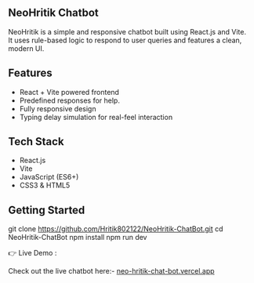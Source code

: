 ## NeoHritik Chatbot

NeoHritik is a simple and responsive chatbot built using React.js and Vite.  
It uses rule-based logic to respond to user queries and features a clean, modern UI.

## Features
- React + Vite powered frontend
- Predefined responses for help.
- Fully responsive design
- Typing delay simulation for real-feel interaction

## Tech Stack
- React.js
- Vite
- JavaScript (ES6+)
- CSS3 & HTML5

## Getting Started

git clone https://github.com/Hritik802122/NeoHritik-ChatBot.git
cd NeoHritik-ChatBot
npm install
npm run dev

👉 Live Demo :

Check out the live chatbot here:- [neo-hritik-chat-bot.vercel.app](https://neo-hritik-chat-bot.vercel.app)


